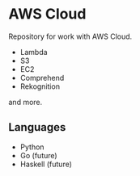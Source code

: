 # AWS Cloud

Repository for work with AWS Cloud.

- Lambda
- S3
- EC2
- Comprehend
- Rekognition

and more.


## Languages

- Python
- Go (future)
- Haskell (future)

